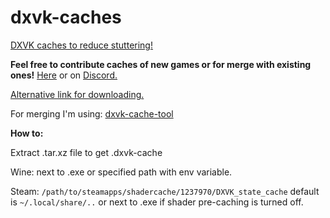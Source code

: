 # dxvk-caches
[DXVK caches to reduce stuttering!](https://github.com/doitsujin/dxvk#state-cache)

**Feel free to contribute caches of new games or for merge with existing ones!** [Here](https://github.com/begin-theadventure/dxvk-caches/issues) or on [Discord.](https://discord.gg/RsYQ4UPwth)

[Alternative link for downloading.](https://sam.nl.tab.digital/s/oZRKz5So2B8gbzY)

For merging I'm using: [dxvk-cache-tool](https://github.com/DarkTigrus/dxvk-cache-tool)

**How to:**

Extract .tar.xz file to get .dxvk-cache

Wine:
next to .exe or specified path with env variable.

Steam: `/path/to/steamapps/shadercache/1237970/DXVK_state_cache` default is `~/.local/share/..` or next to .exe if shader pre-caching is turned off.
